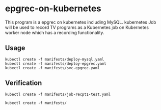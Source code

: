 # epgrec-on-kubernetes

This program is a epgrec on kubernetes including MySQL. kubernetes Job will be used to record TV programs as a Kubernetes job on Kubernetes worker node which has a recording functionality.

## Usage

```
kubectl create -f manifests/deploy-mysql.yaml
kubectl create -f manifests/deploy-epgrec.yaml
kubectl create -f manifests/svc-epgrec.yaml
```

## Verification

```
kubectl create -f manifests/job-recpt1-test.yaml
```

```
kubectl create -f manifests/
```
